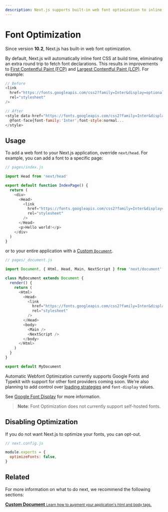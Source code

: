 ```yaml
---
description: Next.js supports built-in web font optimization to inline font CSS. Learn more here.
---
```


# Font Optimization

Since version **10.2**, Next.js has built-in web font optimization.

By default, Next.js will automatically inline font CSS at build time, eliminating an extra round trip to fetch font declarations. This results in improvements to [First Contentful Paint (FCP)](https://web.dev/fcp/) and [Largest Contentful Paint (LCP)](https://vercel.com/blog/core-web-vitals#largest-contentful-paint). For example:

```js
// Before
<link
  href="https://fonts.googleapis.com/css2?family=Inter&display=optional"
  rel="stylesheet"
/>

// After
<style data-href="https://fonts.googleapis.com/css2?family=Inter&display=optional">
  @font-face{font-family:'Inter';font-style:normal...
</style>
```

## Usage

To add a web font to your Next.js application, override `next/head`. For example, you can add a font to a specific page:

```js
// pages/index.js

import Head from 'next/head'

export default function IndexPage() {
  return (
    <div>
      <Head>
        <link
          href="https://fonts.googleapis.com/css2?family=Inter&display=optional"
          rel="stylesheet"
        />
      </Head>
      <p>Hello world!</p>
    </div>
  )
}
```

or to your entire application with a [Custom `Document`](/docs/advanced-features/custom-document.md).

```js
// pages/_document.js

import Document, { Html, Head, Main, NextScript } from 'next/document'

class MyDocument extends Document {
  render() {
    return (
      <Html>
        <Head>
          <link
            href="https://fonts.googleapis.com/css2?family=Inter&display=optional"
            rel="stylesheet"
          />
        </Head>
        <body>
          <Main />
          <NextScript />
        </body>
      </Html>
    )
  }
}

export default MyDocument
```

Automatic Webfont Optimization currently supports Google Fonts and Typekit with support for other font providers coming soon. We're also planning to add control over [loading strategies](https://github.com/vercel/next.js/issues/21555) and `font-display` values.

See [Google Font Display](https://nextjs.org/docs/messages/google-font-display) for more information.

> **Note**: Font Optimization does not currently support self-hosted fonts.

## Disabling Optimization

If you do not want Next.js to optimize your fonts, you can opt-out.

```js
// next.config.js

module.exports = {
  optimizeFonts: false,
}
```

## Related

For more information on what to do next, we recommend the following sections:

<div class="card">
  <a href="/docs/advanced-features/custom-document.md">
    <b>Custom Document</b>
    <small>Learn how to augment your application's html and body tags.</small>
  </a>
</div>
